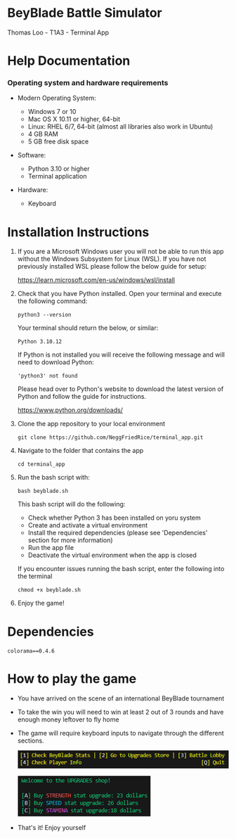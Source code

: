 # BeyBlade Battle Simulator

Thomas Loo - T1A3 - Terminal App

# Help Documentation

### Operating system and hardware requirements

- Modern Operating System:
    - Windows 7 or 10
    - Mac OS X 10.11 or higher, 64-bit
    - Linux: RHEL 6/7, 64-bit (almost all libraries also work in Ubuntu)
    - 4 GB RAM
    - 5 GB free disk space

- Software:
    - Python 3.10 or higher
    - Terminal application

- Hardware:
    - Keyboard

# Installation Instructions

1. If you are a Microsoft Windows user you will not be able to run this app without the Windows Subsystem for Linux (WSL). If you have not previously installed WSL please follow the below guide for setup:

    https://learn.microsoft.com/en-us/windows/wsl/install

1. Check that you have Python installed. Open your terminal and execute the following command:

    ```
    python3 --version
    ```

    Your terminal should return the below, or similar:

    ```
    Python 3.10.12
    ```
    If Python is not installed you will receive the following message and will need to download Python:
    ```
    'python3' not found
    ```
    Please head over to Python's website to download the latest version of Python and follow the guide for instructions.

    https://www.python.org/downloads/

1. Clone the app repository to your local environment
    ```
    git clone https://github.com/NeggFriedRice/terminal_app.git
    ```
1. Navigate to the folder that contains the app
    ```
    cd terminal_app
    ```
1. Run the bash script with:
    ```
    bash beyblade.sh
    ```
    This bash script will do the following:
    - Check whether Python 3 has been installed on yoru system
    - Create and activate a virtual environment
    - Install the required dependencies (please see 'Dependencies' section for more information)
    - Run the app file
    - Deactivate the virtual environment when the app is closed

    If you encounter issues running the bash script, enter the following into the terminal
    ```
    chmod +x beyblade.sh 
    ```
1. Enjoy the game!

# Dependencies

```
colorama==0.4.6
```
# How to play the game
- You have arrived on the scene of an international BeyBlade tournament
- To take the win you will need to win at least 2 out of 3 rounds and have enough money leftover to fly home

- The game will require keyboard inputs to navigate through the different sections.

    ![HUD](./docs/HUD.png)

    ![Upgrades shop](./docs/SHOP.png)
- That's it! Enjoy yourself